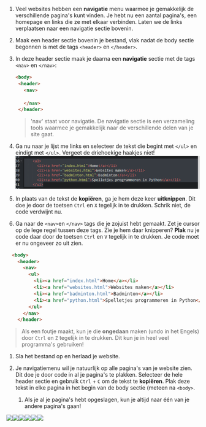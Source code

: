 1. Veel websites hebben een **navigatie** menu waarmee je gemakkelijk de verschillende pagina's kunt vinden. Je hebt nu een aantal pagina's, een homepage en links die ze met elkaar verbinden. Laten we de links verplaatsen naar een navigatie sectie bovenin.

2. Maak een header sectie bovenin je bestand, vlak nadat de body sectie begonnen is met de tags `<header>` en `</header>`.

3. In deze header sectie maak je daarna een **navigatie** sectie met de tags `<nav>` en `</nav>`:

   ```html
   <body>
    <header>
      <nav>

      </nav>
    </header>
   ```

   > 'nav' staat voor navigatie. De navigatie sectie is een verzameling tools waarmee je gemakkelijk naar de verschillende delen van je site gaat.

4. Ga nu naar je lijst me links en selecteer de tekst die begint met `</ul>` en eindigt met `</ul>`. Vergeet de driehoekige haakjes niet!  
   ![](/assets/select_links.png)

5. In plaats van de tekst de **kopiëren**, ga je hem deze keer **uitknippen**. Dit doe je door de toetsen `Ctrl` en `X` tegelijk in te drukken. Schrik niet, de code verdwijnt nu.

6. Ga naar de `<nav>`en `</nav>` tags die je zojuist hebt gemaakt. Zet je cursor op de lege regel tussen deze tags. Zie je hem daar knipperen? **Plak** nu je code daar door de toetsen `Ctrl` en `V` tegelijk in te drukken. Je code moet er nu ongeveer zo uit zien.

```html
  <body>
    <header>
      <nav>
        <ul>
          <li><a href="index.html">Home</a></li>
          <li><a href="websites.html">Websites maken</a></li>
          <li><a href="badminton.html">Badminton</a></li>
          <li><a href="python.html">Spelletjes programmeren in Python</a></li>
        </ul>
      </nav>
    </header>
```

> Als een foutje maakt, kun je die **ongedaan** maken \(undo in het Engels\) door `Ctrl` en `Z` tegelijk in te drukken. Dit kun je in heel veel programma's gebruiken!

1. Sla het bestand op en herlaad je website.

2. Je navigatiemenu wil je natuurlijk op alle pagina's van je website zien. Dit doe je door code in al je pagina's te plakken. Selecteer de hele header sectie en gebruik `Ctrl` + `C` om de tekst te **kopiëren**. Plak deze tekst in elke pagina in het begin van de body sectie \(meteen na `<body>`.

   1. Als je al je pagina's hebt opgeslagen, kun je altijd naar één van je andere pagina's gaan! 

  


![](blob:https://www.gitbook.com/7fba1a8b-6643-4498-a29d-97a911938046)![](blob:https://www.gitbook.com/ba0c5f39-c254-4ffa-9582-6e53374b5c23)![](blob:https://www.gitbook.com/24c16d20-2ec2-4712-8836-aaba321ff050)![](blob:https://www.gitbook.com/e119b2cb-5b2e-444b-8091-237f198b5717)![](blob:https://www.gitbook.com/84610e1e-f61e-4cb8-8a29-2721c1c4f467)![](blob:https://www.gitbook.com/7e111088-ceb6-43cb-bf73-871ef89029cb)



